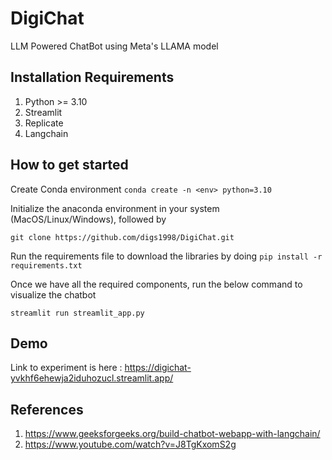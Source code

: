 # DigiChat
LLM Powered ChatBot using Meta's LLAMA model

## Installation Requirements

1. Python >= 3.10
2. Streamlit
3. Replicate
4. Langchain

## How to get started

Create Conda environment
`conda create -n <env> python=3.10`

Initialize the anaconda environment in your system (MacOS/Linux/Windows), followed by 

`git clone https://github.com/digs1998/DigiChat.git`

Run the requirements file to download the libraries by doing 
`pip install -r requirements.txt`

Once we have all the required components, run the below command to visualize the chatbot

`streamlit run streamlit_app.py`

## Demo

Link to experiment is here : https://digichat-yvkhf6ehewja2iduhozucl.streamlit.app/

## References

1. https://www.geeksforgeeks.org/build-chatbot-webapp-with-langchain/
2. https://www.youtube.com/watch?v=J8TgKxomS2g

